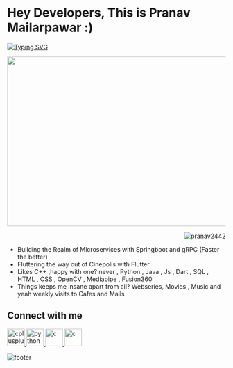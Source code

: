 





<div>
   <h1>Hey Developers, This is Pranav Mailarpawar :)</a> </h1>
</div>

[![Typing SVG](https://readme-typing-svg.demolab.com?font=Fira+Code&weight=600&size=29&duration=2500&pause=500&width=550&lines=Backend+Developer+by+Day+;Competitive+Programmer+by+Night)](https://git.io/typing-svg)

<img src="https://imgur.com/gqV1wKh.gif" height=390  width=1000>
<p >

<p align="right"> <img src="https://komarev.com/ghpvc/?username=pranav2442&label=Profile%20views&color=0e75b6&style=flat" alt="pranav2442" /> 

</p>

- Building the Realm of Microservices with Springboot and gRPC (Faster the better)
- Fluttering the way out of Cinepolis with Flutter
- Likes C++ ,happy with one? never , Python , Java , Js , Dart , SQL , HTML , CSS , OpenCV , Mediapipe , Fusion360
- Things keeps me insane apart from all? Webseries, Movies , Music and yeah weekly visits to Cafes and Malls

<!-- <img align="right" alt="GIF" src="https://imgur.com/8dAcTUW.gif" width="500" height="320" /> -->

  


<!-- <a href="https://github.com/Pranav2442/github-readme-activity-graph"><img alt="Pranav's Activity Graph" src="https://activity-graph.herokuapp.com/graph?username=Pranav2442&bg_color=0D1117&color=5BCDEC&line=5BCDEC&point=FFFFFF&hide_border=true" /></a>
 -->


<!-- <div align="center">
   
 

![snake gif](https://github.com/Pranav2442/Pranav2442/blob/output/github-contribution-grid-snake.svg)
</div >
 -->


## Connect with me
<div>

<p align="Left"> 
 
  <a href="https://www.linkedin.com/in/pranav-mailarpawar-529ab9203/" target="_blank"> <img src="https://imgur.com/UhekN8J.png" alt="cplusplus" width="40" height="40"/> </a>
   <a href="https://twitter.com/Hyprocus" target="_blank"> <img src="https://imgur.com/7ILl180.png" alt="python" width="40" height="40"/> </a>
   <a href="https://www.instagram.com/pranav__2442/" target="_blank"> <img src="https://imgur.com/cDnQv6O.png" alt="c" width="40" height="40"/>
   <a href="https://www.youtube.com/channel/UCjkWSPwXuSkGRZkiYsru_jw" target="_blank"> <img src="https://imgur.com/NeT4LKK.png" alt="c" width="40" height="40"/>
   </a>
  
 
</div>




![footer](https://user-images.githubusercontent.com/10498744/210157572-1fca0242-8af2-46a6-bfa3-666ffd40ebde.svg)


